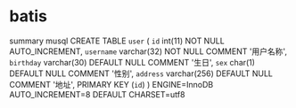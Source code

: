 # batis
summary
musql
CREATE TABLE `user` (
  `id` int(11) NOT NULL AUTO_INCREMENT,
  `username` varchar(32) NOT NULL COMMENT '用户名称',
  `birthday` varchar(30) DEFAULT NULL COMMENT '生日',
  `sex` char(1) DEFAULT NULL COMMENT '性别',
  `address` varchar(256) DEFAULT NULL COMMENT '地址',
  PRIMARY KEY (`id`)
) ENGINE=InnoDB AUTO_INCREMENT=8 DEFAULT CHARSET=utf8
